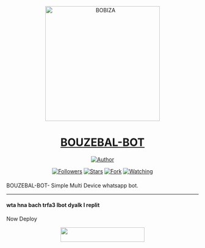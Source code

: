 
<p align="center">  
  <a href="https://youtube.com/@noureddineouafy2">
      <img alt="BOBIZA" height="300" src="https://telegra.ph/file/7c082225aa6281fd33f92.jpg">
    <h1 align="center">BOUZEBAL-BOT</h1>
  </a>
</p>
<p align="center">
<a href="https://github.com/noureddineouafy"><img title="Author" src="https://img.shields.io/badge/BOUZEBAL-BOT-black?style=for-the-badge&logo=telegram"></a>
<p/>
<p align="center">
<a href="https://github.com/noureddineouafy?tab=followers"><img title="Followers" src="https://img.shields.io/github/followers/noureddineouafy?label=Followers&style=social"></a>
<a href="https://github.com/noureddineouafy/pokemon-bot/stargazers/"><img title="Stars" src="https://img.shields.io/github/stars/noureddineouafy/BOUZEBAL-bot?&style=social"></a>
<a href="https://github.com/noureddineouafy/pokemon-bot/network/members"><img title="Fork" src="https://img.shields.io/github/forks/noureddineouafy/pokemon-bot?style=social"></a>
<a href="https://github.com/noureddineouafy/Bobiza-V1/watchers"><img title="Watching" src="https://img.shields.io/github/watchers/noureddineouafy/Bobiza-V1?label=Watching&style=social"></a>
</p>

####  
BOUZEBAL-BOT- Simple Multi Device whatsapp bot.

***


#### wta hna bach trfa3 lbot dyalk l replit
Now Deploy
    <br>
<p align="center"><a href="https://repl.it/github/noureddineouafy/bouzebalbot"> <img src="https://img.shields.io/badge/replit%20Deploy-blue?style=for-the-badge&logo=replit" width="220" height="38.45"/></a></p>
